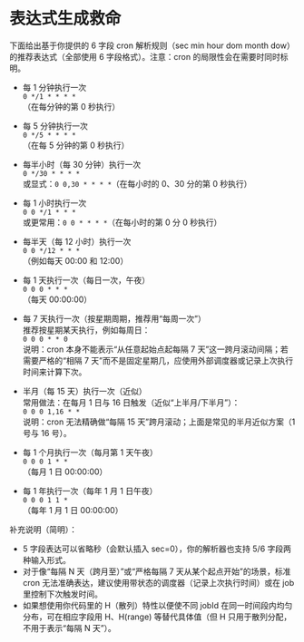 # 表达式生成救命

下面给出基于你提供的 6 字段 cron 解析规则（sec min hour dom month dow）的推荐表达式（全部使用 6 字段格式）。注意：cron 的局限性会在需要时同时标明。

- 每 1 分钟执行一次  
  `0 */1 * * * *`  
  （在每分钟的第 0 秒执行）

- 每 5 分钟执行一次  
  `0 */5 * * * *`  
  （在每 5 分钟的第 0 秒执行）

- 每半小时（每 30 分钟）执行一次  
  `0 */30 * * * *`  
  或显式：`0 0,30 * * * *`（在每小时的 0、30 分的第 0 秒执行）

- 每 1 小时执行一次  
  `0 0 */1 * * *`  
  或更常用：`0 0 * * * *`（在每小时的第 0 分 0 秒执行）

- 每半天（每 12 小时）执行一次  
  `0 0 */12 * * *`  
  （例如每天 00:00 和 12:00）

- 每 1 天执行一次（每日一次，午夜）  
  `0 0 0 * * *`  
  （每天 00:00:00）

- 每 7 天执行一次（按星期周期，推荐用“每周一次”）  
  推荐按星期某天执行，例如每周日：  
  `0 0 0 * * 0`  
  说明：cron 本身不能表示“从任意起始点起每隔 7 天”这一跨月滚动间隔；若需要严格的“相隔 7 天”而不是固定星期几，应使用外部调度器或记录上次执行时间来计算下次。

- 半月（每 15 天）执行一次（近似）  
  常用做法：在每月 1 日与 16 日触发（近似“上半月/下半月”）：  
  `0 0 0 1,16 * *`  
  说明：cron 无法精确做“每隔 15 天”跨月滚动；上面是常见的半月近似方案（1 号与 16 号）。

- 每 1 个月执行一次（每月第 1 天午夜）  
  `0 0 0 1 * *`  
  （每月 1 日 00:00:00）

- 每 1 年执行一次（每年 1 月 1 日午夜）  
  `0 0 0 1 1 *`  
  （每年 1 月 1 日 00:00:00）

补充说明（简明）：
- 5 字段表达可以省略秒（会默认插入 sec=0），你的解析器也支持 5/6 字段两种输入形式。
- 对于像“每隔 N 天（跨月至）”或“严格每隔 7 天从某个起点开始”的场景，标准 cron 无法准确表达，建议使用带状态的调度器（记录上次执行时间）或在 job 里控制下次触发时间。
- 如果想使用你代码里的 H（散列）特性以便使不同 jobId 在同一时间段内均匀分布，可在相应字段用 H、H(range) 等替代具体值（但 H 只用于散列分配，不用于表示“每隔 N 天”）。